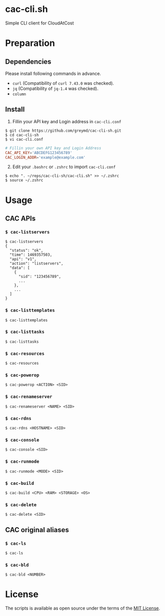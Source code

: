 # cac-cli.sh
Simple CLI client for CloudAtCost

# Preparation

## Dependencies
Please install following commands in advance.
* `curl` (Compatibility of `curl 7.43.0` was checked).
* `jq` (Compatibility of `jq-1.4` was checked).
* `column`

## Install
1. Fillin your API key and Login address in `cac-cli.conf`

```
$ git clone https://github.com/greymd/cac-cli-sh.git
$ cd cac-cli-sh
$ vi cac-cli.conf
```

```sh:cac-cli.conf
# Fillin your own API key and Login Address
CAC_API_KEY='ABCDEFG123456789'
CAC_LOGIN_ADDR='example@example.com'
```

2. Edit your `.bashrc` or `.zshrc` to import `cac-cli.conf`

```
$ echo ". ~/reps/cac-cli-sh/cac-cli.sh" >> ~/.zshrc
$ source ~/.zshrc
```

# Usage
## CAC APIs
### `$ cac-listservers`
```
$ cac-listservers
{
  "status": "ok",
  "time": 1469357503,
  "api": "v1",
  "action": "listservers",
  "data": [
    {
      "sid": "123456789",
      ...
    },
    ...
  ]
}
```

### `$ cac-listtemplates`

```
$ cac-listtemplates
```

### `$ cac-listtasks`

```
$ cac-listtasks
```

### `$ cac-resources`

```
$ cac-resources
```

### `$ cac-powerop`

```
$ cac-powerop <ACTION> <SID>
```

### `$ cac-renameserver`

```
$ cac-renameserver <NAME> <SID>
```

### `$ cac-rdns`

```
$ cac-rdns <HOSTNAME> <SID>
```

### `$ cac-console`

```
$ cac-console <SID>
```

### `$ cac-runmode`

```
$ cac-runmode <MODE> <SID>
```

### `$ cac-build`

```
$ cac-build <CPU> <RAM> <STORAGE> <OS>
```

### `$ cac-delete`

```
$ cac-delete <SID>
```

## CAC original aliases
### `$ cac-ls`

```
$ cac-ls
```

### `$ cac-bld`

```
$ cac-bld <NUMBER>
```


# License

The scripts is available as open source under the terms of the [MIT License](http://opensource.org/licenses/MIT).

